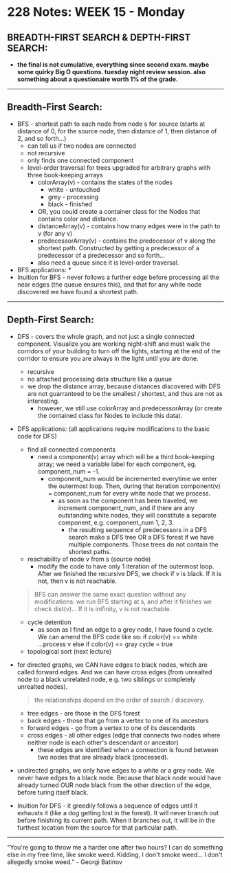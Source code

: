 # 228 Notes: **WEEK 15** - Monday

## **BREADTH-FIRST SEARCH & DEPTH-FIRST SEARCH:**
* **the final is not cumulative, everything since second exam. maybe some quirky Big O questions. tuesday night review session. also something about a questionaire worth 1% of the grade.**
***
## **Breadth-First Search:**
* BFS - shortest path to each node from node s for source (starts at distance of 0, for the source node, then distance of 1, then distance of 2, and so forth...)
    * can tell us if two nodes are connected
    * not recursive
    * only finds one connected component
    * level-order traversal for trees upgraded for arbitrary graphs with three book-keeping arrays
        * colorArray(v) - contains the states of the nodes
            * white - untouched
            * grey - processing
            * black - finished
        * OR, you could create a container class for the Nodes that contains color and distance.
        * distanceArray(v) - contains how many edges were in the path to v (for any v)
        * predecessorArray(v) - contains the predecessor of v along the shortest path. Constructed by getting a predecessor of a predecessor of a predecessor and so forth...
        * also need a queue since it is level-order traversal.
* BFS applications:
    * 
* Inuition for BFS - never follows a further edge before processing all the near edges (the queue ensures this), and that for any white node discovered we have found a shortest path.
***
## **Depth-First Search:**
* DFS - covers the whole graph, and not just a single connected component. Visualize you are working night-shift and must walk the corridors of your building to turn off the lights, starting at the end of the corridor to ensure you are always in the light until you are done.
    * recursive
    * no attached processing data structure like a queue
    * we drop the distance array, because distances discovered with DFS are not guarranteed to be the smallest / shortest, and thus are not as interesting.
        * however, we still use colorArray and predecessorArray (or create the contained class for Nodes to include this data).
* DFS applications: (all applications require modifications to the basic  code for DFS)
    * find all connected components
        * need a component(v) array which will be a third book-keeping array; we need a variable label for each component, eg. component_num = -1.
            * component_num would be incremented everytime we enter the outermost loop. Then, during that iteration component(v) = component_num for every white node that we process.
                * as soon as the component has been traveled, we increment component_num, and if there are any outstanding white nodes, they will constitute a separate component, e.g. component_num 1, 2, 3.
                    * the resulting sequence of predecessors in a DFS search make a DFS tree OR a DFS forest if we have multiple components. Those trees do not contain the shortest paths.
    * reachability of node v from s (source node)
        * modify the code to have only 1 iteration of the outermost loop. After we finished the recursive DFS, we check if v is black. If it is not, then v is not reachable.

    > BFS can answer the same exact question without any modifications: we run BFS starting at s, and after it finishes we check dist(v)... If it is inifinity, v is not reachable. 

    * cycle detention
        * as soon as I find an edge to a grey node, I have found a cycle. We can amend the BFS code like so:
            if color(v) == white
                ...process v
            else if color(v) == gray
                cycle = true
    * topological sort (next lecture)

* for directed graphs, we CAN have edges to black nodes, which are called forward edges. And we can have cross edges (from unrealted node to a black unrelated node, e.g. two siblings or completely unrealted nodes).

    > the relationships depend on the order of search / discovery.
    * tree edges - are those in the DFS forest
    * back edges - those that go from a vertex to one of its ancestors
    * forward edges - go from a vertex to one of its descendants
    * cross edges - all other edges (edge that connects two nodes where neither node is each other's descendant or ancestor)
        * these edges are identified when a connection is found between two nodes that are already black (processed).
* undirected graphs, we only have edges to a white or a grey node. We never have edges to a black node. Because that black node would have already turned OUR node black from the other direction of the edge, before turing itself black.

* Inuition for DFS - it greedily follows a sequence of edges until it exhausts it (like a dog getting lost in the forest). It will never branch out before finishing its current path. When it branches out, it will be in the furthest location from the source for that particular path.
***
"You're going to throw me a harder one after two hours? I can do something else in my free time, like smoke weed. Kidding, I don't smoke weed... I don't allegedly smoke weed." - Georgi Batinov